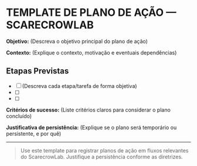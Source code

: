 # TEMPLATE DE PLANO DE AÇÃO — SCARECROWLAB

**Objetivo:** (Descreva o objetivo principal do plano de ação)

**Contexto:** (Explique o contexto, motivação e eventuais dependências)

## Etapas Previstas
- [ ] (Descreva cada etapa/tarefa de forma objetiva)
- [ ]
- [ ]

**Critérios de sucesso:** (Liste critérios claros para considerar o plano concluído)

**Justificativa de persistência:** (Explique se o plano será temporário ou persistente, e por quê)

---
> Use este template para registrar planos de ação em fluxos relevantes do ScarecrowLab. Justifique a persistência conforme as diretrizes.